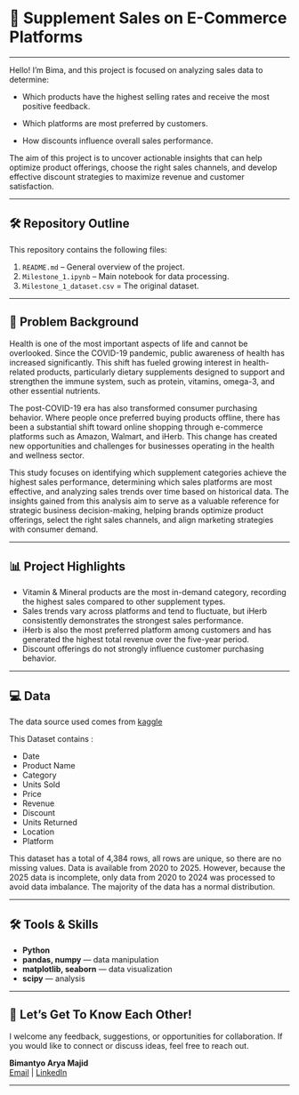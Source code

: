 # :department_store: Supplement Sales on E-Commerce Platforms

---

Hello! I’m Bima, and this project is focused on analyzing sales data to determine:

- Which products have the highest selling rates and receive the most positive feedback.

- Which platforms are most preferred by customers.

- How discounts influence overall sales performance.

The aim of this project is to uncover actionable insights that can help optimize product offerings, choose the right sales channels, and develop effective discount strategies to maximize revenue and customer satisfaction.

---

## 🛠️ Repository Outline 

This repository contains the following files:

1. `README.md` – General overview of the project.  
2. `Milestone_1.ipynb` – Main notebook for data processing.
3.  `Milestone_1_dataset.csv` = The original dataset. 

---

## :eyes: Problem Background
Health is one of the most important aspects of life and cannot be overlooked. Since the COVID-19 pandemic, public awareness of health has increased significantly. This shift has fueled growing interest in health-related products, particularly dietary supplements designed to support and strengthen the immune system, such as protein, vitamins, omega-3, and other essential nutrients.

The post-COVID-19 era has also transformed consumer purchasing behavior. Where people once preferred buying products offline, there has been a substantial shift toward online shopping through e-commerce platforms such as Amazon, Walmart, and iHerb. This change has created new opportunities and challenges for businesses operating in the health and wellness sector.

This study focuses on identifying which supplement categories achieve the highest sales performance, determining which sales platforms are most effective, and analyzing sales trends over time based on historical data. The insights gained from this analysis aim to serve as a valuable reference for strategic business decision-making, helping brands optimize product offerings, select the right sales channels, and align marketing strategies with consumer demand.

---

## 📊 Project Highlights

- Vitamin & Mineral products are the most in-demand category, recording the highest sales compared to other supplement types.
- Sales trends vary across platforms and tend to fluctuate, but iHerb consistently demonstrates the strongest sales performance.
- iHerb is also the most preferred platform among customers and has generated the highest total revenue over the five-year period.
- Discount offerings do not strongly influence customer purchasing behavior.

---

## :computer: Data
The data source used comes from [kaggle](https://www.kaggle.com/datasets/zahidmughal2343/supplement-sales-data)

This Dataset contains : 

- Date
- Product Name
- Category
- Units Sold
- Price
- Revenue
- Discount
- Units Returned
- Location
- Platform

This dataset has a total of 4,384 rows, all rows are unique, so there are no missing values. Data is available from 2020 to 2025. However, because the 2025 data is incomplete, only data from 2020 to 2024 was processed to avoid data imbalance. The majority of the data has a normal distribution.

---

## 🛠 Tools & Skills

- **Python**
- **pandas, numpy** — data manipulation
- **matplotlib, seaborn** — data visualization
- **scipy** — analysis

---

## :necktie:  Let’s Get To Know Each Other!

I welcome any feedback, suggestions, or opportunities for collaboration. If you would like to connect or discuss ideas, feel free to reach out.

**Bimantyo Arya Majid**  
[Email](bimantyoarya13@gmail.com) | [LinkedIn](https://www.linkedin.com/in/bimantyoarya/)

---

